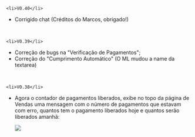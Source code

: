 
<head>
<meta http-equiv="Content-Language" content="pt-br">
</head>

	<li>V0.40</li>
<ul>
	<li>Corrigido chat (Créditos do Marcos, obrigado!)</li>
</ul>
<br/>

	<li>V0.39</li>
<ul>
	<li>Correção de bugs na "Verificação de Pagamentos";</li>
	<li>Correção do "Cumprimento Automático" (O ML mudou a name da textarea)</li>
</ul>
<br/>

	<li>V0.38</li>
<ul>
	<li>Agora o contador de pagamentos liberados, exibe no topo da página de Vendas uma mensagem com o número de 
	pagamentos que estavam com erro, quantos tem o pagamento liberados hoje e quantos serão liberados amanhã:</li>
	<p><img src="http://s24.postimg.org/ndb7i9i79/download.png"></p>
</ul>
<br/>
